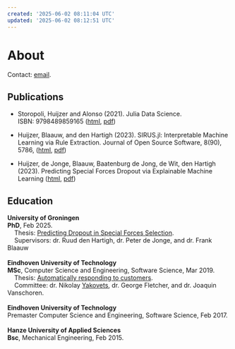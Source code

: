 ```yaml
---
created: '2025-06-02 08:11:04 UTC'
updated: '2025-06-02 08:12:51 UTC'
---
```


# About

Contact: [email](mailto:huijzer.xyzcontact.stylishly377@passmail.net).

## Publications

- Storopoli, Huijzer and Alonso (2021). Julia Data Science. \
    ISBN: 9798489859165
    ([html](https://juliadatascience.io),
    [pdf](https://juliadatascience.io/juliadatascience.pdf))

- Huijzer, Blaauw, and den Hartigh (2023).
    SIRUS.jl: Interpretable Machine Learning via Rule Extraction.
    Journal of Open Source Software, 8(90), 5786,
    ([html](https://joss.theoj.org/papers/10.21105/joss.05786),
    [pdf](https://www.theoj.org/joss-papers/joss.05786/10.21105.joss.05786.pdf))

- Huijzer, de Jonge, Blaauw, Baatenburg de Jong, de Wit, den Hartigh (2023).
    Predicting Special Forces Dropout via Explainable Machine Learning
    ([html](https://doi.org/10.31234/osf.io/s6j3r),
    [pdf](https://psyarxiv.com/s6j3r/download?format=pdf))

## Education

<b>University of Groningen</b><br>
<b>PhD</b>, Feb 2025.<br>
    Thesis: <a href="https://doi.org/10.33612/diss.1168716304">Predicting Dropout in Special Forces Selection</a>.<br>
    Supervisors: dr. Ruud den Hartigh, dr. Peter de Jonge, and dr. Frank Blaauw  <br>
<br>
<b>Eindhoven University of Technology</b><br>
<b>MSc</b>, Computer Science and Engineering, Software Science, Mar 2019.<br>
    Thesis: <a href="https://research.tue.nl/en/studentTheses/automatically-responding-to-customers">Automatically responding to customers</a>.<br>
    Committee: dr. Nikolay <a href="http://www.yakovets.ca">Yakovets</a>, dr. George Fletcher, and dr. Joaquin Vanschoren.  <br>
<br>
<b>Eindhoven University of Technology</b><br>
Premaster Computer Science and Engineering, Software Science, Feb 2017.<br>
<br>
<b>Hanze University of Applied Sciences</b><br>
<b>Bsc</b>, Mechanical Engineering, Feb 2015.

